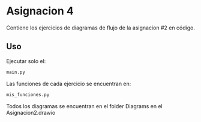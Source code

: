 
# Asignacion 4

Contiene los ejercicios de diagramas de flujo de la asignacion #2 en código.

## Uso
Ejecutar solo el: 
```python
main.py 
``` 
Las funciones de cada ejercicio se encuentran en:
```python
mis_funciones.py
``` 

Todos los diagramas se encuentran en el folder Diagrams en el Asignacion2.drawio